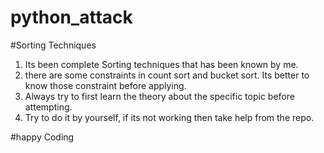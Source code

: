 # python_attack

#Sorting Techniques

1. Its been complete Sorting techniques that has been known by me.
2. there are some constraints in count sort and bucket sort. Its better to know those constraint before applying.
3. Always try to first learn the theory about the specific topic before attempting.
4. Try to do it by yourself, if its not working then take help from the repo.

#happy Coding
